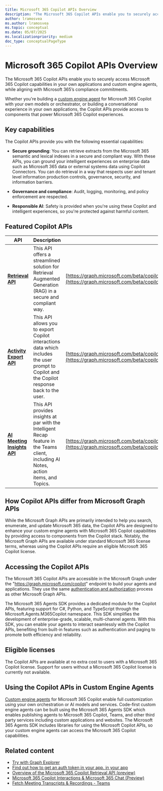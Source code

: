 ```yaml
---
title: Microsoft 365 Copilot APIs Overview
description: "The Microsoft 365 Copilot APIs enable you to securely access Microsoft 365 Copilot capabilities in your own applications and custom engine agents, while aligning with Microsoft 365’s compliance commitments."
author: lramosvea
ms.author: lramosvea
ms.topic: conceptual
ms.date: 05/07/2025
ms.localizationpriority: medium
doc_type: conceptualPageType
---
```


# Microsoft 365 Copilot APIs Overview

The Microsoft 365 Copilot APIs enable you to securely access Microsoft 365 Copilot capabilities in your own applications and custom engine agents, while aligning with Microsoft 365’s compliance commitments.

Whether you're building a [custom engine agent](https://learn.microsoft.com/microsoft-365-copilot/extensibility/overview-custom-engine-agent) for Microsoft 365 Copilot with your own models or orchestrator, or building a conversational experience in your own applications, the Copilot APIs provide access to components that power Microsoft 365 Copilot experiences.

## Key capabilities

The Copilot APIs provide you with the following essential capabilities: 

- **Secure grounding**: You can retrieve extracts from the Microsoft 365 semantic and lexical indexes in a secure and compliant way. With these APIs, you can ground your intelligent experiences on enterprise data such as Microsoft 365 data or external systems data using Copilot Connectors. You can do retrieval in a way that respects user and tenant level information production controls, governance, security, and information barriers.

- **Governance and compliance**: Audit, logging, monitoring, and policy enforcement are respected.

- **Responsible AI**: Safety is provided when you're using these Copilot and intelligent experiences, so you're protected against harmful content.

## Featured Copilot APIs

| API | Description | URL |
|-----|-------------|-----|
| [**Retrieval API**](https://learn.microsoft.com/microsoft-365-copilot/extensibility/api-reference/copilotroot-retrieval) |This API offers a streamlined solution for Retrieval Augmented Generation (RAG) in a secure and compliant way.|[https://graph.microsoft.com/beta/copilot/retrieval](https://graph.microsoft.com/beta/copilot/retrieval)|
| [**Activity Export API**](https://learn.microsoft.com/graph/api/aiinteractionhistory-getallenterpriseinteractions?view=graph-rest-beta&tabs=http) |This API allows you to export Copilot interactions data which includes the user prompt to Copilot and the Copilot response back to the user.|[https://graph.microsoft.com/beta/copilot/interactionHistory](https://graph.microsoft.com/beta/copilot/interactionHistory)|
| [**AI Meeting Insights API**](https://learn.microsoft.com/graph/api/onlinemeeting-list-aiinsights?view=graph-rest-beta) |This API provides insights at par with the Intelligent Recap feature in the Teams client, including AI Notes, action items, and Topics.|[https://graph.microsoft.com/beta/copilot/users/{userId}/onlineMeetings/{onlineMeetingId}/aiInsights](https://graph.microsoft.com/beta/copilot/users/{userId}/onlineMeetings/{onlineMeetingId}/aiInsights)|

## How Copilot APIs differ from Microsoft Graph APIs

While the Microsoft Graph APIs are primarily intended to help you search, enumerate, and update Microsoft 365 data, the Copilot APIs are designed to enhance your custom engine agents with Microsoft 365 Copilot capabilities by providing access to components from the Copilot stack. Notably, the Microsoft Graph APIs are available under standard Microsoft 365 license terms, whereas using the Copilot APIs require an eligible Microsoft 365 Copilot license.

## Accessing the Copilot APIs 

The Microsoft 365 Copilot APIs are accessible in the Microsoft Graph under the "https://graph.microsoft.com/copilot" endpoint to build your agents and applications. They use the same [authentication and authorization](https://learn.microsoft.com/graph/auth/) process as other Microsoft Graph APIs.  

The Microsoft 365 Agents SDK provides a dedicated module for the Copilot APIs, featuring support for  C#, Python, and TypeScript through the Microsoft.Agents.M365Copilot namespace. This SDK simplifies the development of enterprise-grade, scalable, multi-channel agents. With this SDK, you can enable your agents to interact seamlessly with the Copilot APIs, benefiting from built-in features such as authentication and paging to promote both efficiency and reliability. 

## Eligible licenses

The Copilot APIs are available at no extra cost to users with a Microsoft 365 Copilot license. Support for users without a Microsoft 365 Copilot license is currently not available.

## Using the Copilot APIs in Custom Engine Agents

[Custom engine agents](https://learn.microsoft.com/microsoft-365-copilot/extensibility/overview-custom-engine-agent) for Microsoft 365 Copilot enable full customization using your own orchestration or AI models and services. Code-first custom engine agents can be built using the Microsoft 365 Agents SDK which enables publishing agents to Microsoft 365 Copilot, Teams, and other third party services including custom applications and websites. The Microsoft 365 Agents SDK includes libraries for using the Microsoft Copilot APIs, so your custom engine agents can access the Microsoft 365 Copilot capabilities.

## Related content

- [Try with Graph Explorer](https://developer.microsoft.com/graph/graph-explorer)
- [Find out how to get an auth token in your app. in your app](https://learn.microsoft.com/graph/auth/auth-concepts)
- [Overview of the Microsoft 365 Copilot Retrieval API (preview)](https://learn.microsoft.com/microsoft-365-copilot/extensibility/api-reference/retrieval-api-overview)
- [Microsoft 365 Copilot Interactions & Microsoft 365 Chat (Preview)](https://learn.microsoft.com/microsoftteams/export-teams-content#microsoft-365-copilot-interactions--microsoft-365-chat-preview) 
- [Fetch Meeting Transcripts & Recordings - Teams](https://learn.microsoft.com/microsoftteams/platform/graph-api/meeting-transcripts/overview-transcripts)


